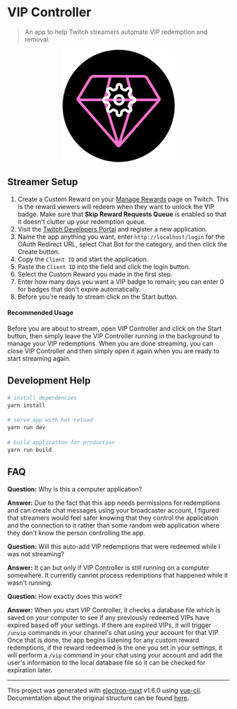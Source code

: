 # VIP Controller

> An app to help Twitch streamers automate VIP redemption and removal.

<p align="center" width="100%">
	<img src="https://github.com/kisuka/twitch-vip-controller/raw/main/build/icons/256x256.png">
</p>

## Streamer Setup

1. Create a Custom Reward on your [Manage Rewards](https://dashboard.twitch.tv/viewer-rewards/channel-points/rewards) page on Twitch. This is the reward viewers will redeem when they want to unlock the VIP badge. Make sure that **Skip Reward Requests Queue** is enabled so that it doesn't clutter up your redemption queue.
1. Visit the [Twitch Developers Portal](https://dev.twitch.tv/console/apps) and register a new application.
2. Name the app anything you want, enter `http://localhost/login` for the OAuth Redirect URL, select Chat Bot for the category, and then click the Create button.
3. Copy the `Client ID` and start the application.
4. Paste the `Client ID` into the field and click the login button.
5. Select the Custom Reward you made in the first step.
6. Enter how many days you want a VIP badge to remain; you can enter 0 for badges that don't expire automatically.
7. Before you're ready to stream click on the Start button.

#### Recommended Usage

Before you are about to stream, open VIP Controller and click on the Start button, then simply leave the VIP Controller running in the background to manage your VIP redemptions. When you are done streaming, you can close VIP Controller and then simply open it again when you are ready to start streaming again.

## Development Help

``` bash
# install dependencies
yarn install

# serve app with hot reload
yarn run dev

# build application for production
yarn run build


```

## FAQ

**Question:** Why is this a computer application?

**Answer:** Due to the fact that this app needs permissions for redemptions and can create chat messages using your broadcaster account, I figured that streamers would feel safer knowing that they control the application and the connection to it rather than some random web application where they don't know the person controlling the app.

**Question:** Will this auto-add VIP redemptions that were redeemed while I was not streaming?

**Answer:** It can but only if VIP Controller is still running on a computer somewhere. It currently cannot process redemptions that happened while it wasn't running.

**Question:** How exactly does this work?

**Answer:** When you start VIP Controller, it checks a database file which is saved on your computer to see if any previously redeemed VIPs have expired based off your settings. If there are expired VIPs, it will trigger `/unvip` commands in your channel's chat using your account for that VIP. Once that is done, the app begins listening for any custom reward redemptions, if the reward redeemed is the one you set in your settings, it will perform a `/vip` command in your chat using your account and add the user's information to the local database file so it can be checked for expiration later.

---

This project was generated with [electron-nuxt](https://github.com/michalzaq12/electron-nuxt) v1.6.0 using [vue-cli](https://github.com/vuejs/vue-cli). Documentation about the original structure can be found [here](https://github.com/michalzaq12/electron-nuxt/blob/master/README.md).

